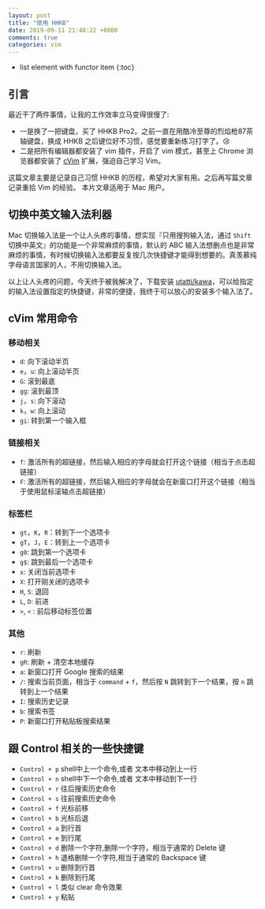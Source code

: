 ```yaml
---
layout: post
title: "使用 HHKB"
date: 2019-09-11 21:48:22 +0800
comments: true
categories: vim
---
```

* list element with functor item
{:toc}

## 引言

最近干了两件事情，让我的工作效率立马变得很慢了:

- 一是换了一把键盘，买了 HHKB Pro2。之前一直在用酷冷至尊的烈焰枪87茶轴键盘，换成 HHKB 之后键位好不习惯，感觉要重新练习打字了。😢
- 二是把所有编辑器都安装了 vim 插件，开启了 vim 模式，甚至上 Chrome 浏览器都安装了 [cVim](https://github.com/1995eaton/chromium-vim) 扩展，强迫自己学习 Vim。

这篇文章主要是记录自己习惯 HHKB 的历程，希望对大家有用。之后再写篇文章记录重拾 Vim 的经验。 本片文章适用于 Mac 用户。

<!--more-->

## 切换中英文输入法利器

Mac 切换输入法是一个让人头疼的事情，想实现『只用搜狗输入法，通过 `Shift` 切换中英文』的功能是一个非常麻烦的事情，默认的 ABC 输入法想删点也是非常麻烦的事情，有时候切换输入法都要反复按几次快捷键才能得到想要的。真羡慕纯字母语言国家的人，不用切换输入法。

以上让人头疼的问题，今天终于被我解决了，下载安装 [utatti/kawa](https://github.com/utatti/kawa)，可以给指定的输入法设置指定的快捷键，非常的便捷，我终于可以放心的安装多个输入法了。

## cVim 常用命令

### 移动相关

- `d`: 向下滚动半页
- `e`，`u`: 向上滚动半页
- `G`: 滚到最底  
- `gg`: 滚到最顶
- `j`，`s`: 向下滚动
- `k`，`w`: 向上滚动 
- `gi`: 转到第一个输入框

### 链接相关
 
- `f`: 激活所有的超链接，然后输入相应的字母就会打开这个链接（相当于点击超链接）
- `F`: 激活所有的超链接，然后输入相应的字母就会在新窗口打开这个链接（相当于使用鼠标滚轴点击超链接）


### 标签栏

- `gt`，`K`，`R`：转到下一个选项卡
- `gT`，`J`，`E`：转到上一个选项卡
- `g0`: 跳到第一个选项卡
- `g$`: 跳到最后一个选项卡
- `x`: 关闭当前选项卡
- `X`: 打开刚关闭的选项卡
- `H`, `S`: 退回
- `L`, `D`: 前进
- `>`, `<` : 前后移动标签位置

### 其他
 
- `r`: 刷新
- `gR`: 刷新 + 清空本地缓存
- `a`: 新窗口打开 Google 搜索的结果
- `/`: 搜索当前页面，相当于 `command` + `f`，然后按 `N` 跳转到下一个结果，按 `n` 跳转到上一个结果 
- `I`: 搜索历史记录
- `b`: 搜索书签
- `P`: 新窗口打开粘贴板搜索结果

## 跟 Control 相关的一些快捷键

- `Control + p` shell中上一个命令,或者 文本中移动到上一行
- `Control + n` shell中下一个命令,或者 文本中移动到下一行
- `Control + r` 往后搜索历史命令
- `Control + s` 往前搜索历史命令
- `Control + f` 光标前移
- `Control + b` 光标后退
- `Control + a` 到行首
- `Control + e` 到行尾
- `Control + d` 删除一个字符,删除一个字符，相当于通常的 Delete 键
- `Control + h` 退格删除一个字符,相当于通常的 Backspace 键
- `Control + u` 删除到行首
- `Control + k` 删除到行尾
- `Control + l` 类似 clear 命令效果
- `Control + y` 粘贴